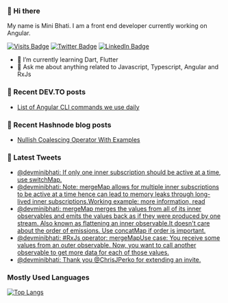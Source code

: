 ### 👋 Hi there

My name is Mini Bhati. I am a front end developer currently working on Angular.

[![Visits Badge](https://badges.pufler.dev/visits/minibhati93/minibhati93)](https:github.com/minibhati93)
[![Twitter Badge](https://img.shields.io/twitter/follow/devminibhati?style=social)](https://twitter.com/devminibhati)
[![LinkedIn Badge](https://img.shields.io/badge/LinkedIn-Profile-informational?style=flat&logo=linkedin&logoColor=white&color=0D76A8)](https://www.linkedin.com/in/minibhati93/)

<!-- Here are some ideas to get you started: -->

<!-- - 🔭 I’m currently working on  -->

- 🌱 I’m currently learning Dart, Flutter
- 💬 Ask me about anything related to Javascript, Typescript, Angular and RxJs
<!-- - 📫 How to reach me: ...
- 😄 Pronouns: ...
- ⚡ Fun fact: ... -->

### 📖 Recent DEV.TO posts

<!-- DEVTO:START -->
- [List of Angular CLI commands we use daily](https://dev.to/devminibhati/list-of-angular-cli-commands-we-use-daily-1jab)
<!-- DEVTO:END -->

### 📖 Recent Hashnode blog posts

<!-- HASHNODE:START -->
- [Nullish Coalescing Operator With Examples](https://minibhati.hashnode.dev/nullish-coalescing-operator-with-examples)
<!-- HASHNODE:END -->

### 📱 Latest Tweets

<!-- TWITTER:START -->
- [@devminibhati: If only one inner subscription should be active at a time, use switchMap.](https://twitter.com/devminibhati/status/1517544127512006656)
- [@devminibhati: Note: mergeMap allows for multiple inner subscriptions to be active at a time hence can lead to memory leaks through long-lived inner subscriptions.Working example:  more information, read](https://twitter.com/devminibhati/status/1517544123808448513)
- [@devminibhati: mergeMap merges the values from all of its inner observables and emits the values back as if they were produced by one stream. Also known as flattening an inner observable.It doesn&#39;t care about the order of emissions. Use concatMap if order is important.](https://twitter.com/devminibhati/status/1517544120692056068)
- [@devminibhati: #RxJs operator: mergeMapUse case: You receive some values from an outer observable. Now, you want to call another observable to get more data for each of those values.](https://twitter.com/devminibhati/status/1517544116191580161)
- [@devminibhati: Thank you @ChrisJPerko for extending an invite.](https://twitter.com/devminibhati/status/1516728196854652938)
<!-- TWITTER:END -->

### Mostly Used Languages

[![Top Langs](https://github-readme-stats.vercel.app/api/top-langs/?username=minibhati93&layout=compact)](https://github.com/minibhati93)
